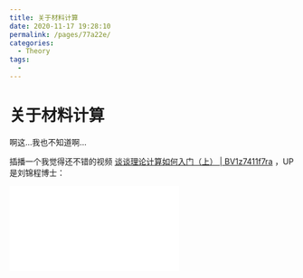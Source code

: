 ```yaml
---
title: 关于材料计算
date: 2020-11-17 19:28:10
permalink: /pages/77a22e/
categories: 
  - Theory
tags: 
  - 
---
```


# 关于材料计算

啊这...我也不知道啊...

插播一个我觉得还不错的视频 [谈谈理论计算如何入门（上） | BV1z7411f7ra](https://www.bilibili.com/video/BV1z7411f7ra) ，UP是刘锦程博士：

<div class="btv" id="btv">
    <iframe src="//player.bilibili.com/player.html?aid=96602788&bvid=BV1z7411f7ra&cid=164912463&page=1" scrolling="no" border="0" frameborder="no" framespacing="0" allowfullscreen="true"> 		</iframe>
</div>



